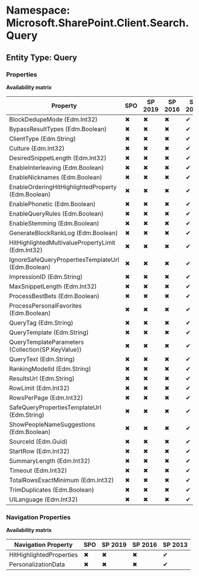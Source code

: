 # Namespace: Microsoft.SharePoint.Client.Search.Query

## Entity Type: Query

### Properties

**Availability matrix**

Property | SPO | SP 2019 | SP 2016 | SP 2013
----------|-----|---------|---------|--------
BlockDedupeMode (Edm.Int32) | ✖ | ✖ | ✖ | ✔
BypassResultTypes (Edm.Boolean) | ✖ | ✖ | ✖ | ✔
ClientType (Edm.String) | ✖ | ✖ | ✖ | ✔
Culture (Edm.Int32) | ✖ | ✖ | ✖ | ✔
DesiredSnippetLength (Edm.Int32) | ✖ | ✖ | ✖ | ✔
EnableInterleaving (Edm.Boolean) | ✖ | ✖ | ✖ | ✔
EnableNicknames (Edm.Boolean) | ✖ | ✖ | ✖ | ✔
EnableOrderingHitHighlightedProperty (Edm.Boolean) | ✖ | ✖ | ✖ | ✔
EnablePhonetic (Edm.Boolean) | ✖ | ✖ | ✖ | ✔
EnableQueryRules (Edm.Boolean) | ✖ | ✖ | ✖ | ✔
EnableStemming (Edm.Boolean) | ✖ | ✖ | ✖ | ✔
GenerateBlockRankLog (Edm.Boolean) | ✖ | ✖ | ✖ | ✔
HitHighlightedMultivaluePropertyLimit (Edm.Int32) | ✖ | ✖ | ✖ | ✔
IgnoreSafeQueryPropertiesTemplateUrl (Edm.Boolean) | ✖ | ✖ | ✖ | ✔
ImpressionID (Edm.String) | ✖ | ✖ | ✖ | ✔
MaxSnippetLength (Edm.Int32) | ✖ | ✖ | ✖ | ✔
ProcessBestBets (Edm.Boolean) | ✖ | ✖ | ✖ | ✔
ProcessPersonalFavorites (Edm.Boolean) | ✖ | ✖ | ✖ | ✔
QueryTag (Edm.String) | ✖ | ✖ | ✖ | ✔
QueryTemplate (Edm.String) | ✖ | ✖ | ✖ | ✔
QueryTemplateParameters (Collection(SP.KeyValue)) | ✖ | ✖ | ✖ | ✔
QueryText (Edm.String) | ✖ | ✖ | ✖ | ✔
RankingModelId (Edm.String) | ✖ | ✖ | ✖ | ✔
ResultsUrl (Edm.String) | ✖ | ✖ | ✖ | ✔
RowLimit (Edm.Int32) | ✖ | ✖ | ✖ | ✔
RowsPerPage (Edm.Int32) | ✖ | ✖ | ✖ | ✔
SafeQueryPropertiesTemplateUrl (Edm.String) | ✖ | ✖ | ✖ | ✔
ShowPeopleNameSuggestions (Edm.Boolean) | ✖ | ✖ | ✖ | ✔
SourceId (Edm.Guid) | ✖ | ✖ | ✖ | ✔
StartRow (Edm.Int32) | ✖ | ✖ | ✖ | ✔
SummaryLength (Edm.Int32) | ✖ | ✖ | ✖ | ✔
Timeout (Edm.Int32) | ✖ | ✖ | ✖ | ✔
TotalRowsExactMinimum (Edm.Int32) | ✖ | ✖ | ✖ | ✔
TrimDuplicates (Edm.Boolean) | ✖ | ✖ | ✖ | ✔
UILanguage (Edm.Int32) | ✖ | ✖ | ✖ | ✔

### Navigation Properties

**Availability matrix**

Navigation Property | SPO | SP 2019 | SP 2016 | SP 2013
----------|-----|---------|---------|--------
HitHighlightedProperties | ✖ | ✖ | ✖ | ✔
PersonalizationData | ✖ | ✖ | ✖ | ✔
